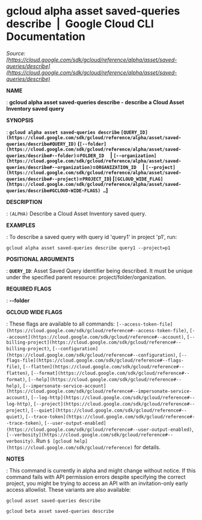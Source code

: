 # gcloud alpha asset saved-queries describe  |  Google Cloud CLI Documentation

*Source: [https://cloud.google.com/sdk/gcloud/reference/alpha/asset/saved-queries/describe](https://cloud.google.com/sdk/gcloud/reference/alpha/asset/saved-queries/describe)*

**NAME**

: **gcloud alpha asset saved-queries describe - describe a Cloud Asset Inventory saved query**

**SYNOPSIS**

: **`gcloud alpha asset saved-queries describe` `[QUERY_ID](https://cloud.google.com/sdk/gcloud/reference/alpha/asset/saved-queries/describe#QUERY_ID)` (`[--folder](https://cloud.google.com/sdk/gcloud/reference/alpha/asset/saved-queries/describe#--folder)`=`FOLDER_ID`     | `[--organization](https://cloud.google.com/sdk/gcloud/reference/alpha/asset/saved-queries/describe#--organization)`=`ORGANIZATION_ID`     | `[--project](https://cloud.google.com/sdk/gcloud/reference/alpha/asset/saved-queries/describe#--project)`=`PROJECT_ID`) [`[GCLOUD_WIDE_FLAG](https://cloud.google.com/sdk/gcloud/reference/alpha/asset/saved-queries/describe#GCLOUD-WIDE-FLAGS) …`]**

**DESCRIPTION**

: `(ALPHA)` Describe a Cloud Asset Inventory saved query.

**EXAMPLES**

: To describe a saved query with query id 'query1' in project 'p1', run:

```
gcloud alpha asset saved-queries describe query1 --project=p1
```

**POSITIONAL ARGUMENTS**

: **`QUERY_ID`**:
Asset Saved Query identifier being described. It must be unique under the
specified parent resource: project/folder/organization.

**REQUIRED FLAGS**

: **--folder**

**GCLOUD WIDE FLAGS**

: These flags are available to all commands: `[--access-token-file](https://cloud.google.com/sdk/gcloud/reference#--access-token-file)`,
`[--account](https://cloud.google.com/sdk/gcloud/reference#--account)`, `[--billing-project](https://cloud.google.com/sdk/gcloud/reference#--billing-project)`,
`[--configuration](https://cloud.google.com/sdk/gcloud/reference#--configuration)`,
`[--flags-file](https://cloud.google.com/sdk/gcloud/reference#--flags-file)`,
`[--flatten](https://cloud.google.com/sdk/gcloud/reference#--flatten)`, `[--format](https://cloud.google.com/sdk/gcloud/reference#--format)`, `[--help](https://cloud.google.com/sdk/gcloud/reference#--help)`, `[--impersonate-service-account](https://cloud.google.com/sdk/gcloud/reference#--impersonate-service-account)`,
`[--log-http](https://cloud.google.com/sdk/gcloud/reference#--log-http)`,
`[--project](https://cloud.google.com/sdk/gcloud/reference#--project)`, `[--quiet](https://cloud.google.com/sdk/gcloud/reference#--quiet)`, `[--trace-token](https://cloud.google.com/sdk/gcloud/reference#--trace-token)`, `[--user-output-enabled](https://cloud.google.com/sdk/gcloud/reference#--user-output-enabled)`,
`[--verbosity](https://cloud.google.com/sdk/gcloud/reference#--verbosity)`.
Run `$ [gcloud help](https://cloud.google.com/sdk/gcloud/reference)` for details.

**NOTES**

: This command is currently in alpha and might change without notice. If this
command fails with API permission errors despite specifying the correct project,
you might be trying to access an API with an invitation-only early access
allowlist. These variants are also available:

```
gcloud asset saved-queries describe
```

```
gcloud beta asset saved-queries describe
```